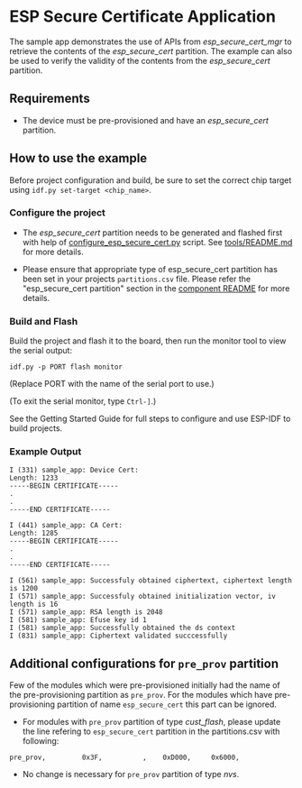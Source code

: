 # ESP Secure Certificate Application

The sample app demonstrates the use of APIs from *esp_secure_cert_mgr* to retrieve the contents of the *esp_secure_cert* partition. The example can also be used to verify the validity of the contents from the *esp_secure_cert* partition.

## Requirements
* The device must be pre-provisioned and have an *esp_secure_cert* partition.

## How to use the example
Before project configuration and build, be sure to set the correct chip target using `idf.py set-target <chip_name>`.
### Configure the project

* The *esp_secure_cert* partition needs to be generated and flashed first with help of [configure_esp_secure_cert.py](https://github.com/espressif/esp_secure_cert_mgr/blob/main/tools/configure_esp_secure_cert.py) script. See [tools/README.md](https://github.com/espressif/esp_secure_cert_mgr/blob/main/tools/README.md) for more details.

* Please ensure that appropriate type of esp_secure_cert partition has been set in your projects `partitions.csv` file. Please refer the "esp_secure_cert partition" section in the [component README](https://github.com/espressif/esp_secure_cert_mgr#readme) for more details.

### Build and Flash

Build the project and flash it to the board, then run the monitor tool to view the serial output:

```
idf.py -p PORT flash monitor
```

(Replace PORT with the name of the serial port to use.)

(To exit the serial monitor, type ``Ctrl-]``.)

See the Getting Started Guide for full steps to configure and use ESP-IDF to build projects.

### Example Output
```
I (331) sample_app: Device Cert:
Length: 1233
-----BEGIN CERTIFICATE-----
.
.
-----END CERTIFICATE-----

I (441) sample_app: CA Cert:
Length: 1285
-----BEGIN CERTIFICATE-----
.
.
-----END CERTIFICATE-----

I (561) sample_app: Successfuly obtained ciphertext, ciphertext length is 1200
I (571) sample_app: Successfuly obtained initialization vector, iv length is 16
I (571) sample_app: RSA length is 2048
I (581) sample_app: Efuse key id 1
I (581) sample_app: Successfully obtained the ds context
I (831) sample_app: Ciphertext validated succcessfully
```

## Additional configurations for `pre_prov` partition
Few of the modules which were pre-provisioned initially had the name of the pre-provisioning partition as `pre_prov`. For the modules which have pre-provisioning partition of name `esp_secure_cert` this part can be ignored.

* For modules with `pre_prov` partition of type *cust_flash*, please update the line refering to `esp_secure_cert` partition in the partitions.csv with following: 
```
pre_prov,         0x3F,          ,    0xD000,     0x6000,
```
* No change is necessary for `pre_prov` partition of type *nvs*.
